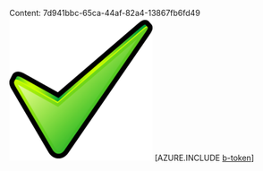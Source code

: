 Content: 7d941bbc-65ca-44af-82a4-13867fb6fd49![image](68607069-1dc1-461f-b7a1-dfaf6e96531c.png)
[AZURE.INCLUDE [b-token](84dfb728-7af4-4f9b-9b0f-c90d8801cf34.md)]

